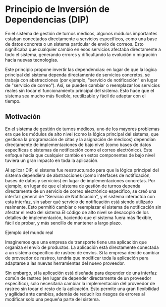 # Principio de Inversión de Dependencias (DIP)
En el sistema de gestión de turnos médicos, algunos módulos importantes estaban conectados directamente a servicios específicos, como una base de datos concreta o un sistema particular de envío de correos. Esto significaba que cualquier cambio en esos servicios afectaba directamente a todo el sistema, generando errores y dificultando la evolución o migración hacia nuevas tecnologías.

Este principio propone invertir las dependencias: en lugar de que la lógica principal del sistema dependa directamente de servicios concretos, se trabaja con abstracciones (por ejemplo, "servicio de notificación" en lugar de "servicio de correo"). Así, se pueden cambiar o reemplazar los servicios reales sin tocar el funcionamiento principal del sistema. Esto hace que el sistema sea mucho más flexible, reutilizable y fácil de adaptar con el tiempo.

## Motivación
En el sistema de gestión de turnos médicos, uno de los mayores problemas era que los módulos de alto nivel (como la lógica principal del sistema, que gestiona la programación de citas y la asignación de médicos) dependían directamente de implementaciones de bajo nivel (como bases de datos específicas o sistemas de notificación como el correo electrónico). Este enfoque hacía que cualquier cambio en estos componentes de bajo nivel tuviera un gran impacto en toda la aplicación.

Al aplicar DIP, el sistema fue reestructurado para que la lógica principal del sistema dependiera de abstracciones (como interfaces de notificación, bases de datos y servicios) en lugar de implementaciones concretas. Por ejemplo, en lugar de que el sistema de gestión de turnos dependa directamente de un servicio de correo electrónico específico, se creó una interfaz general de "Servicio de Notificación", y el sistema interactúa con esta interfaz, sin saber qué servicio de notificación está siendo utilizado realmente. Esto permitió cambiar o reemplazar el sistema de notificación sin afectar el resto del sistema.El código de alto nivel se desacopló de los detalles de implementación, haciendo que el sistema fuera más flexible, fácil de probar, y más sencillo de mantener a largo plazo.

Ejemplo del mundo real

Imaginemos que una empresa de transporte tiene una aplicación que organiza el envío de productos. La aplicación está directamente conectada a un sistema específico de rastreo de envíos. Si la empresa decide cambiar de proveedor de rastreo, tendría que modificar toda la aplicación para adaptarse a las nuevas herramientas del nuevo proveedor.

Sin embargo, si la aplicación está diseñada para depender de una interfaz común de rastreo (en lugar de depender directamente de un proveedor específico), solo necesitaría cambiar la implementación del proveedor de rastreo sin tocar el resto de la aplicación. Esto permite una gran flexibilidad y agilidad ante cambios, además de reducir los riesgos de errores al modificar solo una pequeña parte del sistema.
